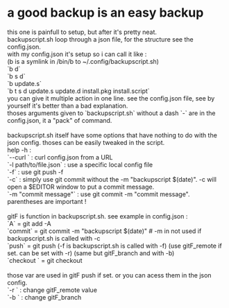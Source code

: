 <h1>a good backup is an easy backup</h1>
this one is painfull to setup, but after it's pretty neat.</br>
backupscript.sh loop through a json file, for the structure see the config.json.</br>
with my config.json it's setup so i can call it like :</br>
(b is a symlink in /bin/b to ~/.config/backupscript.sh)</br>
`b d`</br>
`b s d`</br>
`b update.s`</br>
`b t s d update.s update.d install.pkg install.script`</br>
you can give it multiple action in one line. see the config.json file, see by yourself it's better than a bad explanation.</br>
thoses arguments given to `backupscript.sh` without a dash `-` are in the config.json, it a "pack" of command.</br>
</br>
backupscript.sh itself have some options that have nothing to do with the json config. thoses can be easily tweaked in the script.</br>
help -h :</br>
`--curl <url>` : curl config.json from a URL</br>
`-l path/to/file.json` : use a specific local config file</br>
`-f` : use git push -f</br>
`-c` : simply use git commit without the -m "backupscript $(date)". -c will open a $EDITOR window to put a commit message.</br>
`-m "commit message"` : use git commit -m "commit message". parentheses are important !</br>
</br>
gitF is function in backupscript.sh. see example in config.json :</br>
`A` = git add -A</br>
`commit` = git commit -m "backupscript $(date)" # -m in not used if backupscript.sh is called with -c</br>
`push` = git push (-f is backupscript.sh is called with -f) (use gitF_remote if set. can be set with -r) (same but gitF_branch and with -b)</br>
`checkout <branch>` = git checkout</br>
</br>
those var are used in gitF push if set. or you can acess them in the json config.</br>
`-r <remote>` : change gitF_remote value</br>
`-b <branch>` : change gitF_branch</br>
